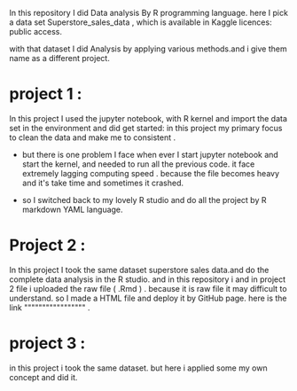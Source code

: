 In this repository I did Data analysis By R programming language. here I pick a data set Superstore_sales_data , which is available in Kaggle licences: public access. 

with that dataset I did Analysis by applying various methods.and i give them name as a different 
project. 

# project 1 : 
In this project I used the jupyter notebook, with R kernel and import the data set in the environment and did get started: 
in this project my primary focus to clean the data and make me to consistent . 

* but there is one problem I face when ever I start jupyter notebook and start the kernel, and needed to run all the previous code.  it face extremely lagging computing speed . because the file becomes heavy and it's take time and sometimes it crashed. 

* so I switched back to my lovely R studio and do all the project by R markdown YAML language. 


# Project 2 :
In this project I took the same dataset superstore sales data.and do the complete data analysis in the R studio. and in this repository i and in project 2 file i uploaded the raw file ( .Rmd ) .
because it is raw file it may difficult to understand. so I made a HTML file and deploy it by GitHub page.  here is the link """"""""""""""""" . 


# project 3 : 
in this project i took the same dataset. but here i applied some my own concept and did it.  